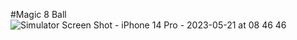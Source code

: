 #Magic 8 Ball
![Simulator Screen Shot - iPhone 14 Pro - 2023-05-21 at 08 46 46](https://github.com/dericsadrs/iOS-Udemy-Course/assets/105538170/271fbfe2-72e1-4d47-8df7-1a3a23f83100)
